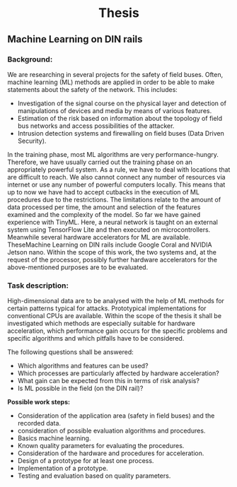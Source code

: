 # <p style="text-align: center;">Thesis</p>
## Machine Learning on DIN rails

### Background:
We are researching in several projects for the safety of field buses. Often, machine learning (ML) methods are applied in order to be able to make
statements about the safety of the network. This includes:

<ul>
	<li>Investigation of the signal course on the physical layer and detection of manipulations of devices and media by means of various features.</li>
	<li>Estimation of the risk based on information about the topology of field bus networks and access possibilities of the attacker.</li>
	<li>Intrusion detection systems and firewalling on field buses (Data Driven Security).</li>
</ul>

In the training phase, most ML algorithms are very performance-hungry. Therefore, we have usually carried out the training phase on an appropriately powerful system. As a rule, we have to deal with locations that are difficult to reach. We also cannot connect any number of resources via internet or use any number of powerful computers locally.
This means that up to now we have had to accept cutbacks in the execution of ML procedures due to the restrictions. The limitations relate to the amount of data processed per time, the amount and selection of the features examined and the complexity of the model. So far we have gained experience with TinyML. Here, a neural network is taught on an external system using TensorFlow Lite and then executed on microcontrollers.
Meanwhile several hardware accelerators for ML are available. TheseMachine Learning on DIN rails 
include Google Coral and NVIDIA Jetson nano. Within the scope of this work, the two systems and,  at the request of the processor, possibly further hardware accelerators for the above-mentioned purposes are to be evaluated.<br>

### Task description:
High-dimensional data are to be analysed with the help of ML methods for certain patterns typical for attacks. Prototypical implementations for conventional CPUs are available. Within the scope of the thesis it shall be investigated which methods are especially suitable for hardware acceleration, which performance gain occurs for the specific problems and specific algorithms and which pitfalls have to be considered.<br>

The following questions shall be answered:
<br>
<ul>
	<li>Which algorithms and features can be used?</li>
	<li>Which processes are particularly affected by hardware acceleration?</li>
	<li>What gain can be expected from this in terms of risk analysis?</li>
	<li>Is ML possible in the field (on the DIN rail)?</li>
</ul>


**Possible work steps:**

<ul>
	<li>Consideration of the application area (safety in field buses) and the recorded data.</li>
	<li>consideration of possible evaluation algorithms and procedures.</li>
	<li>Basics machine learning.</li>
	<li>Known quality parameters for evaluating the procedures.</li>
	<li>Consideration of the hardware and procedures for acceleration.</li>
	<li>Design of a prototype for at least one process.</li>
	<li>Implementation of a prototype.</li>
	<li>Testing and evaluation based on quality parameters.</li>
</ul>

